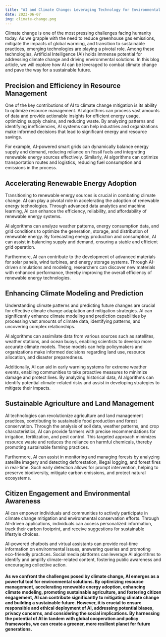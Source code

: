 ```yaml
---
title: "AI and Climate Change: Leveraging Technology for Environmental Solutions"
date: 2023-06-07
img: climate-change.png
---
```

Climate change is one of the most pressing challenges facing humanity today. As we grapple with the need to reduce greenhouse gas emissions, mitigate the impacts of global warming, and transition to sustainable practices, emerging technologies are playing a pivotal role. Among these technologies, Artificial Intelligence (AI) holds immense potential for addressing climate change and driving environmental solutions. In this blog article, we will explore how AI can be leveraged to combat climate change and pave the way for a sustainable future.

## Precision and Efficiency in Resource Management

One of the key contributions of AI to climate change mitigation is its ability to optimize resource management. AI algorithms can process vast amounts of data and provide actionable insights for efficient energy usage, optimizing supply chains, and reducing waste. By analyzing patterns and identifying inefficiencies, AI systems can help industries and organizations make informed decisions that lead to significant energy and resource savings.

For example, AI-powered smart grids can dynamically balance energy supply and demand, reducing reliance on fossil fuels and integrating renewable energy sources effectively. Similarly, AI algorithms can optimize transportation routes and logistics, reducing fuel consumption and emissions in the process.

## Accelerating Renewable Energy Adoption

Transitioning to renewable energy sources is crucial in combating climate change. AI can play a pivotal role in accelerating the adoption of renewable energy technologies. Through advanced data analytics and machine learning, AI can enhance the efficiency, reliability, and affordability of renewable energy systems.

AI algorithms can analyze weather patterns, energy consumption data, and grid conditions to optimize the generation, storage, and distribution of renewable energy. By forecasting energy production and consumption, AI can assist in balancing supply and demand, ensuring a stable and efficient grid operation.

Furthermore, AI can contribute to the development of advanced materials for solar panels, wind turbines, and energy storage systems. Through AI-driven simulations and modeling, researchers can discover new materials with enhanced performance, thereby improving the overall efficiency of renewable energy technologies.

## Enhancing Climate Modeling and Prediction

Understanding climate patterns and predicting future changes are crucial for effective climate change adaptation and mitigation strategies. AI can significantly enhance climate modeling and prediction capabilities by processing vast amounts of climate data, identifying patterns, and uncovering complex relationships.

AI algorithms can assimilate data from various sources such as satellites, weather stations, and ocean buoys, enabling scientists to develop more accurate climate models. These models can help policymakers and organizations make informed decisions regarding land use, resource allocation, and disaster preparedness.

Additionally, AI can aid in early warning systems for extreme weather events, enabling communities to take proactive measures to minimize damage and protect lives. By analyzing historical data, AI algorithms can identify potential climate-related risks and assist in developing strategies to mitigate their impacts.

## Sustainable Agriculture and Land Management

AI technologies can revolutionize agriculture and land management practices, contributing to sustainable food production and forest conservation. Through the analysis of soil data, weather patterns, and crop characteristics, AI can provide farmers with precise recommendations for irrigation, fertilization, and pest control. This targeted approach minimizes resource waste and reduces the reliance on harmful chemicals, thereby promoting sustainable farming practices.

Furthermore, AI can assist in monitoring and managing forests by analyzing satellite imagery and detecting deforestation, illegal logging, and forest fires in real-time. Such early detection allows for prompt intervention, helping to preserve biodiversity, mitigate carbon emissions, and protect natural ecosystems.

## Citizen Engagement and Environmental Awareness

AI can empower individuals and communities to actively participate in climate change mitigation and environmental conservation efforts. Through AI-driven applications, individuals can access personalized information, track their carbon footprint, and receive suggestions for sustainable lifestyle choices.

AI-powered chatbots and virtual assistants can provide real-time information on environmental issues, answering queries and promoting eco-friendly practices. Social media platforms can leverage AI algorithms to identify and amplify climate-related content, fostering public awareness and encouraging collective action.

#### As we confront the challenges posed by climate change, AI emerges as a powerful tool for environmental solutions. By optimizing resource management, accelerating renewable energy adoption, enhancing climate modeling, promoting sustainable agriculture, and fostering citizen engagement, AI can contribute significantly to mitigating climate change and building a sustainable future. However, it is crucial to ensure responsible and ethical deployment of AI, addressing potential biases, privacy concerns, and considering the social implications. By harnessing the potential of AI in tandem with global cooperation and policy frameworks, we can create a greener, more resilient planet for future generations.